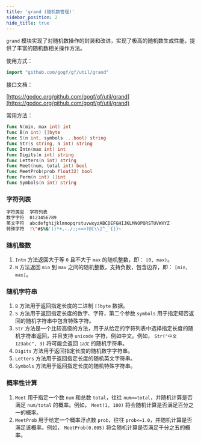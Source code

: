 ```yaml
---
title: 'grand (随机数管理)'
sidebar_position: 2
hide_title: true
---
```


`grand` 模块实现了对随机数操作的封装和改进，实现了极高的随机数生成性能，提供了丰富的随机数相关操作方法。

使用方式：

```go
import "github.com/gogf/gf/util/grand"

```

接口文档：

[https://godoc.org/github.com/gogf/gf/util/grand](https://godoc.org/github.com/gogf/gf/util/grand)

常用方法：

```go
func N(min, max int) int
func B(n int) []byte
func S(n int, symbols ...bool) string
func Str(s string, n int) string
func Intn(max int) int
func Digits(n int) string
func Letters(n int) string
func Meet(num, total int) bool
func MeetProb(prob float32) bool
func Perm(n int) []int
func Symbols(n int) string

```

### 字符列表

```bash
字符类型  字符列表
数字字符  0123456789
英文字符  abcdefghijklmnopqrstuvwxyzABCDEFGHIJKLMNOPQRSTUVWXYZ
特殊字符  !\"#$%&'()*+,-./:;<=>?@[\\]^_`{|}~

```

### 随机整数

1. `Intn` 方法返回大于等 `0` 且不大于 `max` 的随机整数，即： `[0, max)`。
2. `N` 方法返回 `min` 到 `max` 之间的随机整数，支持负数，包含边界，即： `[min, max]`。

### 随机字符串

1. `B` 方法用于返回指定长度的二进制 `[]byte` 数据。
2. `S` 方法用于返回指定长度的数字、字符，第二个参数 `symbols` 用于指定知否返回的随机字符串中包含特殊字符。
3. `Str` 方法是一个比较高级的方法，用于从给定的字符列表中选择指定长度的随机字符串返回，并且支持 `unicode` 字符，例如中文。例如， `Str("中文123abc", 3)` 将可能会返回 `1a文` 的随机字符串。
4. `Digits` 方法用于返回指定长度的随机数字字符串。
5. `Letters` 方法用于返回指定长度的随机英文字符串。
6. `Symbols` 方法用于返回指定长度的随机特殊字符串。

### 概率性计算

1. `Meet` 用于指定一个数 `num` 和总数 `total`，往往 `num<=total`，并随机计算是否满足 `num/total` 的概率。例如， `Meet(1, 100)` 将会随机计算是否满足百分之一的概率。
2. `MeetProb` 用于给定一个概率浮点数 `prob`，往往 `prob<=1.0`，并随机计算是否满足该概率。例如， `MeetProb(0.005)` 将会随机计算是否满足千分之五的概率。